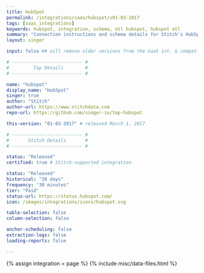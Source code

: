 ```yaml
---
title: HubSpot
permalink: /integrations/saas/hubspot/v01-03-2017
tags: [saas_integrations]
keywords: hubspot, integration, schema, etl hubspot, hubspot etl
summary: "Connection instructions and schema details for Stitch's HubSpot integration."
layout: singer

input: false ## will remove older versions from the SaaS int. & compatibility pages.

# -------------------------- #
#         Tap Details        #
# -------------------------- #

name: "hubspot"
display_name: "HubSpot"
singer: true
author: "Stitch"
author-url: https://www.stitchdata.com
repo-url: https://github.com/singer-io/tap-hubspot

this-version: "01-03-2017" # released March 1, 2017

# -------------------------- #
#       Stitch Details       #
# -------------------------- #

status: "Released"
certified: true # Stitch-supported integration

status: "Released"
historical: "30 days"
frequency: "30 minutes"
tier: "Paid"
status-url: https://status.hubspot.com/
icon: /images/integrations/icons/hubspot.svg

table-selection: false
column-selection: false

anchor-scheduling: false
extraction-logs: false
loading-reports: false

---
```

{% assign integration = page %}
{% include misc/data-files.html %}